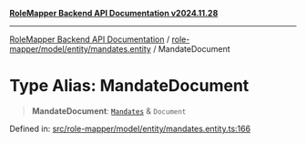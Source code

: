 [**RoleMapper Backend API Documentation v2024.11.28**](../../../../../README.md)

***

[RoleMapper Backend API Documentation](../../../../../modules.md) / [role-mapper/model/entity/mandates.entity](../README.md) / MandateDocument

# Type Alias: MandateDocument

> **MandateDocument**: [`Mandates`](../classes/Mandates.md) & `Document`

Defined in: [src/role-mapper/model/entity/mandates.entity.ts:166](https://github.com/FlowCraft-AG/RoleMapper/blob/a27a4625e026a9ad2c24db2d223617539cb70099/backend/src/role-mapper/model/entity/mandates.entity.ts#L166)
